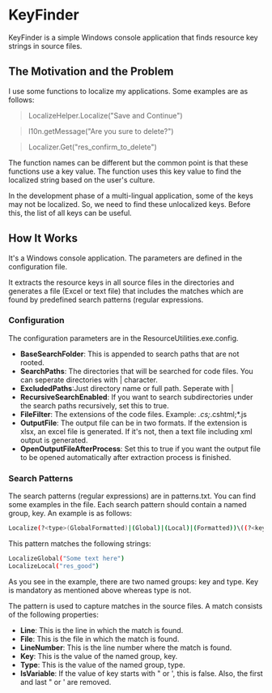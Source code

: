 KeyFinder
=========

KeyFinder is a simple Windows console application that finds resource key strings in source files.


## The Motivation and the Problem

I use some functions to localize my applications. Some examples are as follows:
> LocalizeHelper.Localize("Save and Continue")

> l10n.getMessage("Are you sure to delete?")

> Localizer.Get("res_confirm_to_delete")

The function names can be different but the common point is that these functions use a key value. The function uses this key value to find the localized string based on the user's culture. 

In the development phase of a multi-lingual application, some of the keys may  not be localized. So, we need to find these unlocalized keys. Before this, the list of all keys can be useful. 

## How It Works
It's a Windows console application. The parameters are defined in the configuration file.

It extracts the resource keys in all source files in the directories and generates a file (Excel or text file) that includes the matches which are found by predefined search patterns (regular expressions.

### Configuration
The configuration parameters are in the ResourceUtilities.exe.config.

* **BaseSearchFolder**: This is appended to search paths that are not rooted.  
* **SearchPaths**: The directories that will be searched for code files. You can seperate directories with | character.
* **ExcludedPaths**:Just directory name or full path. Seperate with |
* **RecursiveSearchEnabled**: If you want to search subdirectories under the search paths recursively, set this to true.
* **FileFilter**: The extensions of the code files. Example: *.cs;*.cshtml;*.js
* **OutputFile**: The output file can be in two formats. If the extension is xlsx, an excel file is generated. If it's not, then a text file including xml output is generated.
* **OpenOutputFileAfterProcess**: Set this to true if you want the output file to be opened automatically after extraction process is finished.

### Search Patterns

The search patterns (regular expressions) are in patterns.txt.
You can find some examples in the file. Each search pattern should contain a named group, key.
An example is as follows:

```sh
Localize(?<type>(GlobalFormatted)|(Global)|(Local)|(Formatted))\((?<key>("[^"]+")|([^'"][^)]+))\)
```

This pattern matches the following strings:
```sh
LocalizeGlobal("Some text here")
LocalizeLocal("res_good")
```

As you see in the example, there are two named groups: key and type. Key is mandatory as mentioned above whereas type is not. 

The pattern is used to capture matches in the source files. A match consists of the following properties:
* **Line**: This is the line in which the match is found.
* **File**: This is the file in which the match is found.
* **LineNumber**: This is the line number where the match is found.
* **Key**: This is the value of the named group, key. 
* **Type**: This is the value of the named group, type. 	
* **IsVariable**: If the value of key starts with " or ', this is false. Also, the first and last " or ' are removed.
